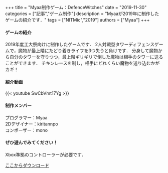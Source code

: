 +++
title = "Myaa制作ゲーム：DefenceWitches"
date = "2019-11-30"
categories = ["記事","ゲーム制作"]
description = "Myaaが2019年に制作したゲームの紹介です．"
tags = ["NITMic","2019"]
authors = ["Myaa"]
+++


#### ゲームの紹介

2019年度工大祭向けに制作したゲームです．
2人対戦型タワーディフェンスゲームで，魔物が最上階にたどり着きライフを3つ失うと負けです．
分身して魔物から自分のタワーを守りつつ，最上階ギリギリで倒した魔物は相手のタワーに送ることができます．
チキンレースを制し，相手にどれくらい魔物を送り込むかがカギ！

#### 紹介動画

{{< youtube SwCbVmt17Yg >}}


#### 制作メンバー

プログラマー：Myaa  
2Dデザイナー：kiritannpo  
コンポーザー：mono  

#### ぜひ遊んでみてください！
Xbox準拠のコントローラーが必要です．

[ここからダウンロード](https://drive.google.com/drive/folders/1Cx2Jsq3Kw7P_VUZQigbCB7fyqb4GETcb?usp=sharing)